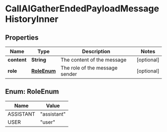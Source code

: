 

# CallAIGatherEndedPayloadMessageHistoryInner


## Properties

| Name | Type | Description | Notes |
|------------ | ------------- | ------------- | -------------|
|**content** | **String** | The content of the message |  [optional] |
|**role** | [**RoleEnum**](#RoleEnum) | The role of the message sender |  [optional] |



## Enum: RoleEnum

| Name | Value |
|---- | -----|
| ASSISTANT | &quot;assistant&quot; |
| USER | &quot;user&quot; |



